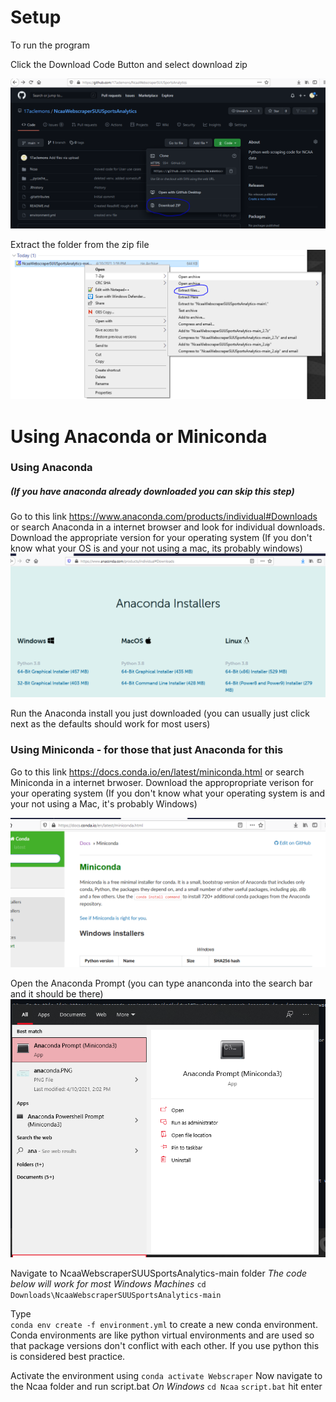 # Setup
To run the program

Click the Download Code Button and select download zip

![Image](https://github.com/17aclemons/NcaaWebscraperSUUSportsAnalytics/blob/main/images/download.PNG)


Extract the folder from the zip file
![Image](https://github.com/17aclemons/NcaaWebscraperSUUSportsAnalytics/blob/main/images/extract.PNG)

# Using Anaconda or Miniconda
### Using Anaconda
##### (If you have anaconda already downloaded you can skip this step)

Go to this link https://www.anaconda.com/products/individual#Downloads or search Anaconda in a internet browser and look for individual downloads.
Download the appropriate version for your operating system
(If you don't know what your OS is and your not using a mac, its probably windows)
![Image](https://github.com/17aclemons/NcaaWebscraperSUUSportsAnalytics/blob/main/images/anaconda.PNG)

Run the Anaconda install you just downloaded (you can usually just click next as the defaults should work for most users)

### Using Miniconda - for those that just Anaconda for this

Go to this link https://docs.conda.io/en/latest/miniconda.html or search Miniconda in a internet brwoser.
Download the appropropriate verison for your operating system
(If you don't know what your operating system is and your not using a Mac, it's probably Windows)

![Image](https://github.com/17aclemons/NcaaWebscraperSUUSportsAnalytics/blob/main/images/miniconda.PNG)

Open the Anaconda Prompt (you can type ananconda into the search bar and it should be there)
![Image](https://github.com/17aclemons/NcaaWebscraperSUUSportsAnalytics/blob/main/images/anacondaPrompt.PNG)

Navigate to NcaaWebscraperSUUSportsAnalytics-main folder
*The code below will work for most Windows Machines*
`cd Downloads\NcaaWebscraperSUUSportsAnalytics-main`

Type  
`conda env create -f environment.yml`
to create a new conda environment. 
Conda environments are like python virtual environments and are used so that package versions don't conflict with each other. If you use python this is considered best practice.

Activate the environment using 
`conda activate Webscraper`
Now navigate to the Ncaa folder and run script.bat
*On Windows*
`cd Ncaa`
`script.bat`
hit enter
